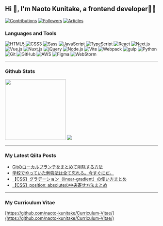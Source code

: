 ## Hi 👋, I'm Naoto Kunitake, a frontend developer👨‍💻

<div>
  <a href="https://qiita.com/ushi_osushi"><img src="https://badgen.org/img/qiita/ushi_osushi/contributions?style=flat-square" alt="Contributions" /></a>
  <a href="https://qiita.com/ushi_osushi"><img src="https://badgen.org/img/qiita/ushi_osushi/followers?style=flat-square" alt="Followers" /></a>
  <a href="https://qiita.com/ushi_osushi"><img src="https://badgen.org/img/qiita/ushi_osushi/articles?style=flat-square" alt="Articles" /></a>
</div>  

### Languages and Tools
<p>
  <img alt="HTML5" src="https://img.shields.io/badge/-HTML5-E34F26?style=flat-square&logo=html5&logoColor=white" />
  <img alt="CSS3" src="https://img.shields.io/badge/CSS3-%231572B6.svg?style=flat-square&logo=css3&logoColor=white" />
  <img alt="Sass" src="https://img.shields.io/badge/-Sass-CC6699?style=flat-square&logo=sass&logoColor=white" />
  <img alt="JavaScript" src="https://img.shields.io/badge/JavaScript-%23323330.svg?style=flat-square&logo=javascript&logoColor=%23F7DF1E" />
  <img alt="TypeScript" src="https://img.shields.io/badge/-TypeScript-007ACC?style=flat-square&logo=typescript&logoColor=white" />
  <img alt="React" src="https://img.shields.io/badge/-React-45b8d8?style=flat-square&logo=react&logoColor=white" />
  <img alt="Next.js" src="https://img.shields.io/badge/Next.js-black?style=flat-square&logo=next.js&logoColor=white" />
  <img alt="Vue.js" src="https://img.shields.io/badge/Vue.js-%2335495e.svg?style=flat-square&logo=vuedotjs&logoColor=%234FC08D" />
  <img alt="Nuxt.js" src="https://img.shields.io/badge/Nuxt.js-002E3B?style=flat-square&logo=nuxtdotjs&logoColor=#00DC82" />
  <img alt="jQuery" src="https://img.shields.io/badge/jQuery-%230769AD.svg?style=flat-square&logo=jquery&logoColor=white" />
  <img alt="Node.js" src="https://img.shields.io/badge/Node.js-43853d?style=flat-square&logo=Node.js&logoColor=white" />
  <img alt="Vite" src="https://img.shields.io/badge/Vite-%23646CFF.svg?style=flat-square&logo=vite&logoColor=white" />
  <img alt="Webpack" src="https://img.shields.io/badge/-webpack-8DD6F9?style=flat-square&logo=webpack&logoColor=white" /> 
  <img alt="gulp" src="https://img.shields.io/badge/gulp-%23CF4647.svg?style=flat-square&logo=gulp&logoColor=white" />
  <img alt="Python" src="https://img.shields.io/badge/Python-3670A0?style=flat-square&logo=python&logoColor=ffdd54" />
  <img alt="Git" src="https://img.shields.io/badge/Git-F05032?style=flat-square&logo=git&logoColor=white" />
  <img alt="GitHub" src="https://img.shields.io/badge/GitHub-%23121011.svg?style=flat-square&logo=github&logoColor=white" />
  <img alt="AWS" src="https://img.shields.io/badge/AWS-%23FF9900.svg?style=flat-square&logo=amazon-aws&logoColor=white" />
  <img alt="Figma" src="https://img.shields.io/badge/Figma-%23F24E1E.svg?style=flat-square&logo=figma&logoColor=white" />
  <img alt="WebStorm" src="https://img.shields.io/badge/WebStorm-143?style=flat-square&logo=webstorm&logoColor=white&color=black" />

---

### Github Stats  
<div align="">
  
<img src="https://git-hub-readme-stats-clone-a-sand.vercel.app/api?username=naoto-kunitake&show_icons=true&count_private=true&hide_border=true" height="200"/>
<img src="https://github-profile-trophy.vercel.app/?username=naoto-kunitake" />
</div>

---

### My Latest Qiita Posts

<!-- BLOG-POST-LIST:START -->
- [Gitのローカルブランチをまとめて削除する方法](https://qiita.com/ushi_osushi/items/5666f482e8cbe6a1df98)
- [学校でやっていた勉強法は全て忘れろ。今すぐにだ。](https://qiita.com/ushi_osushi/items/ae87bd1f59b3f28d4d3d)
- [【CSS】グラデーション（linear-gradient）の使い方まとめ](https://qiita.com/ushi_osushi/items/eb67e2650def63b05e1a)
- [【CSS】position: absoluteの中央寄せ方法まとめ](https://qiita.com/ushi_osushi/items/d9f0c8990b2e807969d2)
<!-- BLOG-POST-LIST:END -->

---

### My Curriculum Vitae
[https://github.com/naoto-kunitake/Curriculum-Vitae/](https://github.com/naoto-kunitake/Curriculum-Vitae/)
